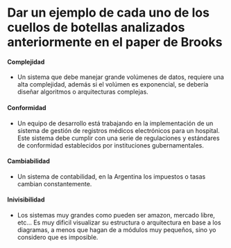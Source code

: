 # Dar un ejemplo de cada uno de los cuellos de botellas analizados anteriormente en el paper de Brooks

#### Complejidad
- Un sistema que debe manejar grande volúmenes de datos, requiere una alta complejidad, además si el volúmen es exponencial, se debería diseñar algoritmos o arquitecturas complejas.

#### Conformidad
- Un equipo de desarrollo está trabajando en la implementación de un sistema de gestión de registros médicos electrónicos para un hospital. Este sistema debe cumplir con una serie de regulaciones y estándares de conformidad establecidos por instituciones gubernamentales.

#### Cambiabilidad
- Un sistema de contabilidad, en la Argentina los impuestos o tasas cambian constantemente.

#### Inivisibilidad
- Los sistemas muy grandes como pueden ser amazon, mercado libre, etc... Es muy dificil visualizar su estructura o arquitectura en base a los diagramas, a menos que hagan de a módulos muy pequeños, sino yo considero que es imposible.

